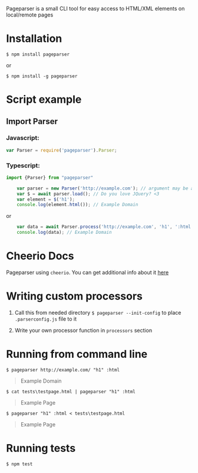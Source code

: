 
Pageparser is a small CLI tool for easy access to HTML/XML elements on local/remote pages

# Installation
`$ npm install pageparser`

or

`$ npm install -g pageparser`

# Script example

## Import Parser

### Javascript:
```js
var Parser = require('pageparser').Parser;
```

### Typescript:
```typescript
import {Parser} from "pageparser"
```

```js
    var parser = new Parser('http://example.com'); // argument may be a ReadStream or String (URL or File Path)
    var $ = await parser.load(); // Do you love JQuery? <3
    var element = $('h1');
    console.log(element.html()); // Example Domain
```

or

```js
    var data = await Parser.process('http://example.com', 'h1', ':html');
    console.log(data); // Example Domain
```

# Cheerio Docs
Pageparser using `cheerio`.
You can get additional info about it [here](https://github.com/cheeriojs/cheerio)

# Writing custom processors

1. Call this from needed directory
`$ pageparser --init-config`
to  place `.parserconfig.js` file to it

2. Write your own processor function in `processors` section

# Running from command line
`$ pageparser http://example.com/ "h1" :html`
> Example Domain


`$ cat tests\testpage.html | pageparser "h1" :html`
> Example Page


`$ pageparser "h1" :html < tests\testpage.html`
> Example Page


# Running tests
`$ npm test`